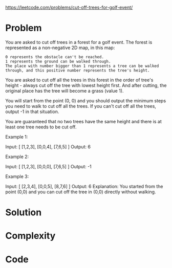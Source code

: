 https://leetcode.com/problems/cut-off-trees-for-golf-event/
# Problem
You are asked to cut off trees in a forest for a golf event. The forest is represented as a non-negative 2D map, in this map:

    0 represents the obstacle can't be reached.
    1 represents the ground can be walked through.
    The place with number bigger than 1 represents a tree can be walked through, and this positive number represents the tree's height.

 

You are asked to cut off all the trees in this forest in the order of tree's height - always cut off the tree with lowest height first. And after cutting, the original place has the tree will become a grass (value 1).

You will start from the point (0, 0) and you should output the minimum steps you need to walk to cut off all the trees. If you can't cut off all the trees, output -1 in that situation.

You are guaranteed that no two trees have the same height and there is at least one tree needs to be cut off.

Example 1:

Input: 
[
 [1,2,3],
 [0,0,4],
 [7,6,5]
]
Output: 6

 

Example 2:

Input: 
[
 [1,2,3],
 [0,0,0],
 [7,6,5]
]
Output: -1

 

Example 3:

Input: 
[
 [2,3,4],
 [0,0,5],
 [8,7,6]
]
Output: 6
Explanation: You started from the point (0,0) and you can cut off the tree in (0,0) directly without walking.

# Solution


# Complexity


# Code

```c++

```

```python

```
